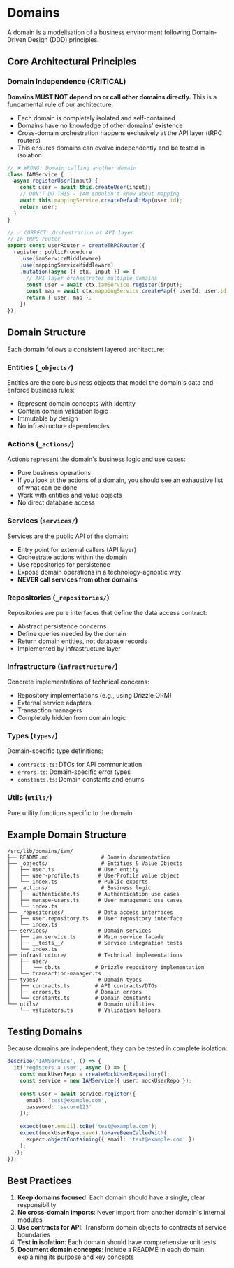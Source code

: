 # Domains

A domain is a modelisation of a business environment following Domain-Driven Design (DDD) principles.

## Core Architectural Principles

### Domain Independence (CRITICAL)

**Domains MUST NOT depend on or call other domains directly.** This is a fundamental rule of our architecture:

- Each domain is completely isolated and self-contained
- Domains have no knowledge of other domains' existence
- Cross-domain orchestration happens exclusively at the API layer (tRPC routers)
- This ensures domains can evolve independently and be tested in isolation

```typescript
// ❌ WRONG: Domain calling another domain
class IAMService {
  async registerUser(input) {
    const user = await this.createUser(input);
    // DON'T DO THIS - IAM shouldn't know about mapping
    await this.mappingService.createDefaultMap(user.id); 
    return user;
  }
}

// ✅ CORRECT: Orchestration at API layer
// In tRPC router
export const userRouter = createTRPCRouter({
  register: publicProcedure
    .use(iamServiceMiddleware)
    .use(mappingServiceMiddleware)
    .mutation(async ({ ctx, input }) => {
      // API layer orchestrates multiple domains
      const user = await ctx.iamService.register(input);
      const map = await ctx.mappingService.createMap({ userId: user.id });
      return { user, map };
    })
});
```

## Domain Structure

Each domain follows a consistent layered architecture:

### Entities (`_objects/`)

Entities are the core business objects that model the domain's data and enforce business rules:
- Represent domain concepts with identity
- Contain domain validation logic
- Immutable by design
- No infrastructure dependencies

### Actions (`_actions/`)

Actions represent the domain's business logic and use cases:
- Pure business operations
- If you look at the actions of a domain, you should see an exhaustive list of what can be done
- Work with entities and value objects
- No direct database access

### Services (`services/`)

Services are the public API of the domain:
- Entry point for external callers (API layer)
- Orchestrate actions within the domain
- Use repositories for persistence
- Expose domain operations in a technology-agnostic way
- **NEVER call services from other domains**

### Repositories (`_repositories/`)

Repositories are pure interfaces that define the data access contract:
- Abstract persistence concerns
- Define queries needed by the domain
- Return domain entities, not database records
- Implemented by infrastructure layer

### Infrastructure (`infrastructure/`)

Concrete implementations of technical concerns:
- Repository implementations (e.g., using Drizzle ORM)
- External service adapters
- Transaction managers
- Completely hidden from domain logic

### Types (`types/`)

Domain-specific type definitions:
- `contracts.ts`: DTOs for API communication
- `errors.ts`: Domain-specific error types
- `constants.ts`: Domain constants and enums

### Utils (`utils/`)

Pure utility functions specific to the domain.

## Example Domain Structure

```
/src/lib/domains/iam/
├── README.md                 # Domain documentation
├── _objects/                 # Entities & Value Objects
│   ├── user.ts              # User entity
│   ├── user-profile.ts      # UserProfile value object
│   └── index.ts             # Public exports
├── _actions/                 # Business logic
│   ├── authenticate.ts      # Authentication use cases
│   ├── manage-users.ts      # User management use cases
│   └── index.ts
├── _repositories/           # Data access interfaces
│   ├── user.repository.ts   # User repository interface
│   └── index.ts
├── services/                # Domain services
│   ├── iam.service.ts       # Main service facade
│   ├── __tests__/           # Service integration tests
│   └── index.ts
├── infrastructure/          # Technical implementations
│   ├── user/
│   │   └── db.ts           # Drizzle repository implementation
│   └── transaction-manager.ts
├── types/                   # Domain types
│   ├── contracts.ts        # API contracts/DTOs
│   ├── errors.ts           # Domain errors
│   └── constants.ts        # Domain constants
└── utils/                   # Domain utilities
    └── validators.ts        # Validation helpers
```

## Testing Domains

Because domains are independent, they can be tested in complete isolation:

```typescript
describe('IAMService', () => {
  it('registers a user', async () => {
    const mockUserRepo = createMockUserRepository();
    const service = new IAMService({ user: mockUserRepo });
    
    const user = await service.register({
      email: 'test@example.com',
      password: 'secure123'
    });
    
    expect(user.email).toBe('test@example.com');
    expect(mockUserRepo.save).toHaveBeenCalledWith(
      expect.objectContaining({ email: 'test@example.com' })
    );
  });
});
```

## Best Practices

1. **Keep domains focused**: Each domain should have a single, clear responsibility
2. **No cross-domain imports**: Never import from another domain's internal modules
3. **Use contracts for API**: Transform domain objects to contracts at service boundaries
4. **Test in isolation**: Each domain should have comprehensive unit tests
5. **Document domain concepts**: Include a README in each domain explaining its purpose and key concepts
